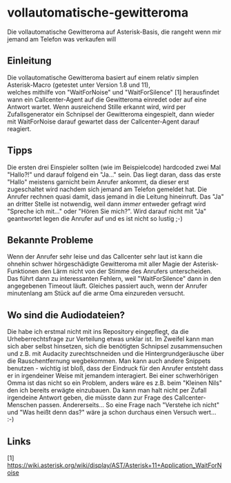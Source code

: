 # vollautomatische-gewitteroma
Die vollautomatische Gewitteroma auf Asterisk-Basis, die rangeht wenn mir jemand am Telefon was verkaufen will

## Einleitung
Die vollautomatische Gewitteroma basiert auf einem relativ simplen Asterisk-Macro (getestet unter Version 1.8 und 11),  
welches mithilfe von "WaitForNoise" und "WaitForSilence" [1] herausfindet wann ein Callcenter-Agent auf die Gewitteroma
einredet oder auf eine Antwort wartet. Wenn ausreichend Stille erkannt wird, wird per Zufallsgenerator ein Schnipsel der
Gewitteroma eingespielt, dann wieder mit WaitForNoise darauf gewartet dass der Callcenter-Agent darauf reagiert.


## Tipps
Die ersten drei Einspieler sollten (wie im Beispielcode) hardcoded zwei Mal "Hallo?!" und darauf folgend ein "Ja..." sein.
Das liegt daran, dass das erste "Hallo" meistens garnicht beim Anrufer ankommt, da dieser erst zugeschaltet wird nachdem
sich jemand am Telefon gemeldet hat. Die Anrufer rechnen quasi damit, dass jemand in die Leitung hineinruft.
Das "Ja" an dritter Stelle ist notwendig, weil dann *immer* entweder gefragt wird "Spreche ich mit..." oder "Hören Sie mich?".
Wird darauf nicht mit "Ja" geantwortet legen die Anrufer auf und es ist nicht so lustig ;-)


## Bekannte Probleme
Wenn der Anrufer sehr leise und das Callcenter sehr laut ist kann die ohnehin schwer hörgeschädigte Gewitteroma
mit aller Magie der Asterisk-Funktionen den Lärm nicht von der Stimme des Anrufers unterscheiden. Das führt dann
zu interessanten Fehlern, weil "WaitForSilence" dann in den angegebenen Timeout läuft.
Gleiches passiert auch, wenn der Anrufer minutenlang am Stück auf die arme Oma einzureden versucht.


## Wo sind die Audiodateien?
Die habe ich erstmal nicht mit ins Repository eingepflegt, da die Urheberrechtsfrage zur Verteilung etwas unklar ist.
Im Zweifel kann man sich aber selbst hinsetzen, sich die benötigten Schnipsel zusammensuchen und z.B. mit Audacity
zurechtschneiden und die Hintergrundgeräusche über die Rauschentfernung wegbekommen.
Man kann auch andere Snippets benutzen - wichtig ist bloß, dass der Eindruck für den Anrufer entsteht dass er in irgendeiner
Weise mit jemandem interagiert. Bei einer schwerhörigen Omma ist das nicht so ein Problem, anders wäre es z.B.
beim "Kleinen Nils" den ich bereits erwägte einzubauen. Da kann man halt nicht per Zufall irgendeine Antwort geben,
die müsste dann zur Frage des Callcenter-Menschen passen. Andererseits... So eine Frage nach "Verstehe ich nicht"
und "Was heißt denn das?" wäre ja schon durchaus einen Versuch wert... :-)


## Links
[1] https://wiki.asterisk.org/wiki/display/AST/Asterisk+11+Application_WaitForNoise
